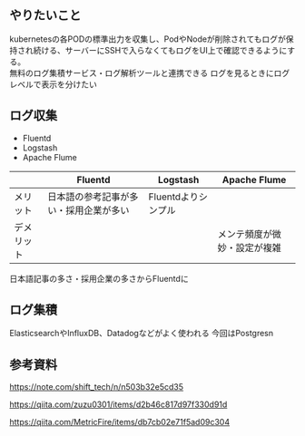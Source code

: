 ## やりたいこと

kubernetesの各PODの標準出力を収集し、PodやNodeが削除されてもログが保持され続ける、サーバーにSSHで入らなくてもログをUI上で確認できるようにする。  
無料のログ集積サービス・ログ解析ツールと連携できる
ログを見るときにログレベルで表示を分けたい

## ログ収集

- Fluentd
- Logstash
- Apache Flume

||Fluentd|Logstash|Apache Flume|
|--|--|--|--|
|メリット|日本語の参考記事が多い・採用企業が多い|Fluentdよりシンプル|
|デメリット|||メンテ頻度が微妙・設定が複雑|

日本語記事の多さ・採用企業の多さからFluentdに

## ログ集積

ElasticsearchやInfluxDB、Datadogなどがよく使われる
今回はPostgresn

## 参考資料

https://note.com/shift_tech/n/n503b32e5cd35

https://qiita.com/zuzu0301/items/d2b46c817d97f330d91d

https://qiita.com/MetricFire/items/db7cb02e71f5ad09c304
